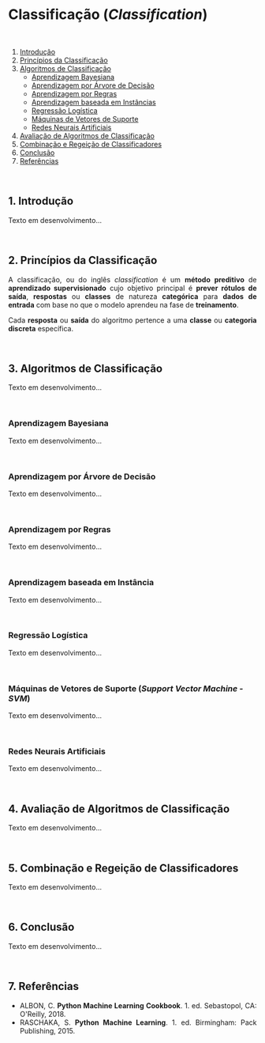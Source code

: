 <h1>Classificação (<em>Classification</em>)</h1>
<br />







<ol>
  <li><a href="#introducao">Introdução</a></li>
  <li><a href="#principios">Princípios da Classificação</a></li>
  <li><a href="#algoritmos-classificacao">Algoritmos de Classificação</a>
    <ul>
      <li><a href="#bayesiana">Aprendizagem Bayesiana</a></li>
      <li><a href="#arvore">Aprendizagem por Árvore de Decisão</a></li>
      <li><a href="#regras">Aprendizagem por Regras</a></li>
      <li><a href="#instancia">Aprendizagem baseada em Instâncias</a></li>
      <li><a href="#logistica">Regressão Logística</a></li>
      <li><a href="#svm">Máquinas de Vetores de Suporte</a></li>
      <li><a href="#rna">Redes Neurais Artificiais</a></li>
    </ul>
  </li>
  <li><a href="#avaliacao">Avaliação de Algoritmos de Classificação</li>
  <li><a href="#combinacao-regeicao">Combinação e Regeição de Classificadores</a></li>
  <li><a href="#conclusao">Conclusão</a></li>
  <li><a href="#referencias">Referências</a></li>
</ol>







<br />
<h2 name="introducao">1. Introdução</h2>
<p align="justify">Texto em desenvolvimento...</p>







<br />
<h2 name="principios">2. Princípios da Classificação</h2>
<p align="justify">A classificação, ou do inglês <em>classification</em> é um <strong>método preditivo</strong> de <strong>aprendizado supervisionado</strong> cujo objetivo principal é <strong>prever rótulos de saída</strong>, <strong>respostas</strong> ou <strong>classes</strong> de natureza <strong>categórica</strong> para <strong>dados de entrada</strong> com base no que o modelo aprendeu na fase de <strong>treinamento</strong>.</p>

<p align="justify">Cada <strong>resposta</strong> ou <strong>saída</strong> do algoritmo pertence a uma <strong>classe</strong> ou <strong>categoria discreta</strong> específica.</p>







<br />
<h2 name="algoritmos-classificacao">3. Algoritmos de Classificação</h2>
<p align="justify">Texto em desenvolvimento...</p>

<br />
<h3 name="bayesiana">Aprendizagem Bayesiana</h3>
<p align="justify">Texto em desenvolvimento...</p>

<br />
<h3 name="arvore">Aprendizagem por Árvore de Decisão</h3>
<p align="justify">Texto em desenvolvimento...</p>

<br />
<h3 name="regras">Aprendizagem por Regras</h3>
<p align="justify">Texto em desenvolvimento...</p>

<br />
<h3 name="instancia">Aprendizagem baseada em Instância</h3>
<p align="justify">Texto em desenvolvimento...</p>

<br />
<h3 name="logistica">Regressão Logística</h3>
<p align="justify">Texto em desenvolvimento...</p>

<br />
<h3 name="svm">Máquinas de Vetores de Suporte (<em>Support Vector Machine - SVM</em>)</h3>
<p align="justify">Texto em desenvolvimento...</p>

<br />
<h3 name="rna">Redes Neurais Artificiais</h3>
<p align="justify">Texto em desenvolvimento...</p>







<br />
<h2 name="avaliacao">4. Avaliação de Algoritmos de Classificação</h2>
<p align="justify">Texto em desenvolvimento...</p>







<br />
<h2 name="combinacao-regeicao">5. Combinação e Regeição de Classificadores</h2>
<p align="justify">Texto em desenvolvimento...</p>







<br />
<h2 name="conclusao">6. Conclusão</h2>
<p align="justify">Texto em desenvolvimento...</p>







<br />
<h2 name="referencias">7. Referências</h2>
<ul>
  <li align="justify">ALBON, C. <strong>Python Machine Learning Cookbook</strong>. 1. ed. Sebastopol, CA: O'Reilly, 2018.</li>
  <li align="justify">RASCHAKA, S. <strong>Python Machine Learning</strong>. 1. ed. Birmingham: Pack Publishing, 2015.</li>
</ul>
  
